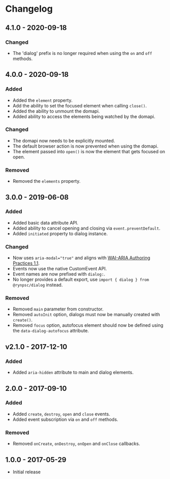 # Changelog

## 4.1.0 - 2020-09-18

### Changed

- The 'dialog' prefix is no longer required when using the `on` and `off` methods.

## 4.0.0 - 2020-09-18

### Added

- Added the `element` property.
- Add the ability to set the focused element when calling `close()`.
- Added the ability to unmount the domapi.
- Added ability to access the elements being watched by the domapi.

### Changed

- The domapi now needs to be explicitly mounted.
- The default browser action is now prevented when using the domapi.
- The element passed into `open()` is now the element that gets focused on open.

### Removed

- Removed the `elements` property.

## 3.0.0 - 2019-06-08

### Added

- Added basic data attribute API.
- Added ability to cancel opening and closing via `event.preventDefault`.
- Added `initiated` property to dialog instance.

### Changed

- Now uses `aria-modal="true"` and aligns with [WAI-ARIA Authoring Practices 1.1](https://www.w3.org/TR/wai-aria-practices-1.1/#dialog_modal).
- Events now use the native CustomEvent API.
- Event names are now prefixed with `dialog:`.
- No longer provides a default export, use `import { dialog } from @rynpsc/dialog` instead.

### Removed

- Removed `main` parameter from constructor.
- Removed `autoInit` option, dialogs must now be manually created with `create()`.
- Removed `focus` option, autofocus element should now be defined using the `data-dialog-autofocus` attribute.

## v2.1.0 - 2017-12-10

### Added

- Added `aria-hidden` attribute to main and dialog elements.

## 2.0.0 - 2017-09-10

### Added

- Added `create`, `destroy`, `open` and `close` events.
- Added event subscription via `on` and `off` methods.

### Removed

- Removed `onCreate`, `onDestroy`, `onOpen` and `onClose` callbacks.

## 1.0.0 - 2017-05-29

- Initial release
